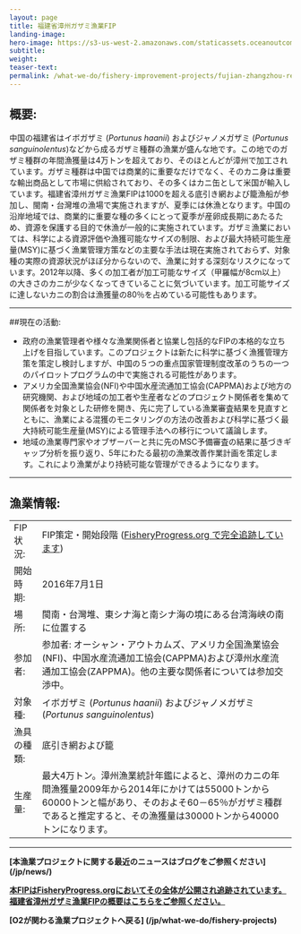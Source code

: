 ```yaml
---
layout: page 
title: 福建省漳州ガザミ漁業FIP
landing-image:
hero-image: https://s3-us-west-2.amazonaws.com/staticassets.oceanoutcomes.org/hero+photos/fujian-zhangzhou-red-swimming-crab-hero.jpg
subtitle:
weight: 
teaser-text:
permalink: /what-we-do/fishery-improvement-projects/fujian-zhangzhou-red-swimming-crab
---
```

<h2>概要:</h2>

中国の福建省はイボガザミ (*Portunus haanii*) およびジャノメガザミ (*Portunus sanguinolentus*)などから成るガザミ種群の漁業が盛んな地です。この地でのガザミ種群の年間漁獲量は4万トンを超えており、そのほとんどが漳州で加工されています。ガザミ種群は中国では商業的に重要なだけでなく、そのカニ身は重要な輸出商品として市場に供給されており、その多くはカニ缶として米国が輸入しています。福建省漳州ガザミ漁業FIPは1000を超える底引き網および籠漁船が参加し、閩南・台灣堆の漁場で実施されますが、夏季には休漁となります。中国の沿岸地域では、商業的に重要な種の多くにとって夏季が産卵成長期にあたるため、資源を保護する目的で休漁が一般的に実施されています。ガザミ漁業においては、科学による資源評価や漁獲可能なサイズの制限、および最大持続可能生産量(MSY)に基づく漁業管理方策などの主要な手法は現在実施されておらず、対象種の実際の資源状況がほぼ分からないので、漁業に対する深刻なリスクになっています。2012年以降、多くの加工者が加工可能なサイズ（甲羅幅が8cm以上）の大きさのカニが少なくなってきていることに気づいています。加工可能サイズに達しないカニの割合は漁獲量の80％を占めている可能性もあります。

---

##現在の活動:

* 政府の漁業管理者や様々な漁業関係者と協業し包括的なFIPの本格的な立ち上げを目指しています。このプロジェクトは新たに科学に基づく漁獲管理方策を策定し検討しますが、中国の５つの重点国家管理制度改革のうちの一つのパイロットプログラムの中で実施される可能性があります。
* アメリカ全国漁業協会(NFI)や中国水産流通加工協会(CAPPMA)および地方の研究機関、および地域の加工者や生産者などのプロジェクト関係者を集めて関係者を対象とした研修を開き、先に完了している漁業審査結果を見直すとともに、漁業による混獲のモニタリングの方法の改善および科学に基づく最大持続可能生産量(MSY)による管理手法への移行について議論します。
* 地域の漁業専門家やオブザーバーと共に先のMSC予備審査の結果に基づきギャップ分析を振り返り、5年にわたる最初の漁業改善作業計画を策定します。これにより漁業がより持続可能な管理ができるようになります。

---


<h2>漁業情報:</h2>

|||
| :--- | --- |
| FIP状況: |  FIP策定・開始段階 (<a href="https://fisheryprogress.org/fip-profile/prospective-china-fujian-zhangzhou-red-swimming-crab-bottom-trawl-pottrap" target="_blank">FisheryProgress.org で完全追跡しています</a>) |
| 開始時期: | 2016年7月1日 |
| 場所: | 閩南・台灣堆、東シナ海と南シナ海の境にある台湾海峡の南に位置する |
| 参加者: | 参加者: オーシャン・アウトカムズ、アメリカ全国漁業協会(NFI)、中国水産流通加工協会(CAPPMA)および漳州水産流通加工協会(ZAPPMA)。他の主要な関係者については参加交渉中。|
| 対象種: | イボガザミ (*Portunus haanii*) およびジャノメガザミ (*Portunus sanguinolentus*) |
| 漁具の種類: | 底引き網および籠 |
| 生産量: | 最大4万トン。漳州漁業統計年鑑によると、漳州のカニの年間漁獲量2009年から2014年にかけては55000トンから60000トンと幅があり、そのおよそ60－65％がガザミ種群であると推定すると、その漁獲量は30000トンから40000トンになります。 |

---

**[本漁業プロジェクトに関する最近のニュースはブログをご参照ください] (/jp/news/)**

<a href="https://fisheryprogress.org/fip-profile/prospective-china-fujian-zhangzhou-red-swimming-crab-bottom-trawl-pottrap" target="_blank">**本FIPはFisheryProgress.orgにおいてその全体が公開され追跡されています。福建省漳州ガザミ漁業FIPの概要はこちらをご参照ください。**</a>

**[O2が関わる漁業プロジェクトへ戻る] (/jp/what-we-do/fishery-projects)** 
